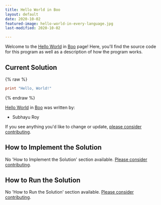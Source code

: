 ```yaml
---
title: Hello World in Boo
layout: default
date: 2020-10-02
featured-image: hello-world-in-every-language.jpg
last-modified: 2020-10-02

---
```


Welcome to the [Hello World](https://rzuckerm.github.io/sample-programs-website-copy/projects/hello-world) in [Boo](https://rzuckerm.github.io/sample-programs-website-copy/languages/boo) page! Here, you'll find the source code for this program as well as a description of how the program works.

## Current Solution

{% raw %}

```boo
print "Hello, World!"
```

{% endraw %}

[Hello World](https://rzuckerm.github.io/sample-programs-website-copy/projects/hello-world) in [Boo](https://rzuckerm.github.io/sample-programs-website-copy/languages/boo) was written by:

- Subhayu Roy

If you see anything you'd like to change or update, [please consider contributing](https://github.com/TheRenegadeCoder/sample-programs).

## How to Implement the Solution

No 'How to Implement the Solution' section available. [Please consider contributing](https://github.com/TheRenegadeCoder/sample-programs-website).

## How to Run the Solution

No 'How to Run the Solution' section available. [Please consider contributing](https://github.com/TheRenegadeCoder/sample-programs-website).